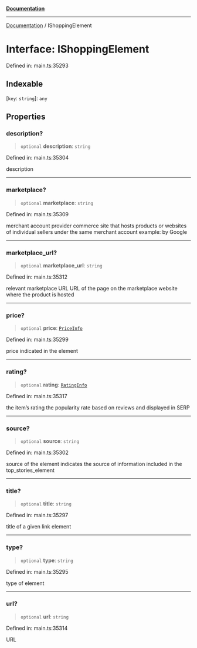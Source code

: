 [**Documentation**](../README.md)

***

[Documentation](../README.md) / IShoppingElement

# Interface: IShoppingElement

Defined in: main.ts:35293

## Indexable

\[`key`: `string`\]: `any`

## Properties

### description?

> `optional` **description**: `string`

Defined in: main.ts:35304

description

***

### marketplace?

> `optional` **marketplace**: `string`

Defined in: main.ts:35309

merchant account provider
commerce site that hosts products or websites of individual sellers under the same merchant account
example:
by Google

***

### marketplace\_url?

> `optional` **marketplace\_url**: `string`

Defined in: main.ts:35312

relevant marketplace URL
URL of the page on the marketplace website where the product is hosted

***

### price?

> `optional` **price**: [`PriceInfo`](../classes/PriceInfo.md)

Defined in: main.ts:35299

price indicated in the element

***

### rating?

> `optional` **rating**: [`RatingInfo`](../classes/RatingInfo.md)

Defined in: main.ts:35317

the item’s rating 
the popularity rate based on reviews and displayed in SERP

***

### source?

> `optional` **source**: `string`

Defined in: main.ts:35302

source of the element
indicates the source of information included in the top_stories_element

***

### title?

> `optional` **title**: `string`

Defined in: main.ts:35297

title of a given link element

***

### type?

> `optional` **type**: `string`

Defined in: main.ts:35295

type of element

***

### url?

> `optional` **url**: `string`

Defined in: main.ts:35314

URL
